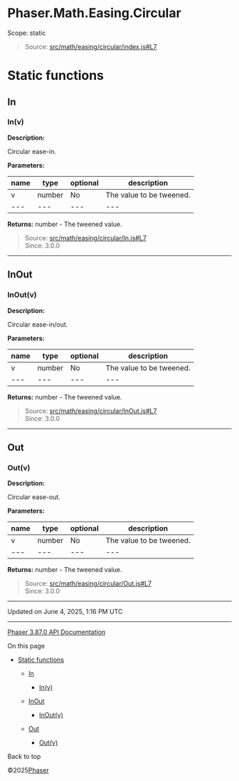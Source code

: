 # Phaser.Math.Easing.Circular

Scope:
static

> Source: [src/math/easing/circular/index.js#L7](https://github.com/phaserjs/phaser/blob/v3.87.0/src/math/easing/circular/index.js#L7)

# Static functions

## In

### <static> In(v)

**Description:**

Circular ease-in.

**Parameters:**

| name | type | optional | description |
| --- | --- | --- | --- |
| v | number | No | The value to be tweened. |
| --- | --- | --- | --- |

**Returns:** number - The tweened value.

> Source: [src/math/easing/circular/In.js#L7](https://github.com/phaserjs/phaser/blob/v3.87.0/src/math/easing/circular/In.js#L7)  
> Since: 3.0.0

---

## InOut

### <static> InOut(v)

**Description:**

Circular ease-in/out.

**Parameters:**

| name | type | optional | description |
| --- | --- | --- | --- |
| v | number | No | The value to be tweened. |
| --- | --- | --- | --- |

**Returns:** number - The tweened value.

> Source: [src/math/easing/circular/InOut.js#L7](https://github.com/phaserjs/phaser/blob/v3.87.0/src/math/easing/circular/InOut.js#L7)  
> Since: 3.0.0

---

## Out

### <static> Out(v)

**Description:**

Circular ease-out.

**Parameters:**

| name | type | optional | description |
| --- | --- | --- | --- |
| v | number | No | The value to be tweened. |
| --- | --- | --- | --- |

**Returns:** number - The tweened value.

> Source: [src/math/easing/circular/Out.js#L7](https://github.com/phaserjs/phaser/blob/v3.87.0/src/math/easing/circular/Out.js#L7)  
> Since: 3.0.0

---

Updated on June 4, 2025, 1:16 PM UTC

---

[Phaser 3.87.0 API Documentation](../../index.md)

On this page

* [Static functions](#static-functions)

  + [In](#in)

    - [<static> In(v)](#static-inv)
  + [InOut](#inout)

    - [<static> InOut(v)](#static-inoutv)
  + [Out](#out)

    - [<static> Out(v)](#static-outv)

Back to top

©2025[Phaser](https://docs.phaser.io)